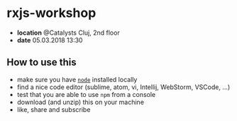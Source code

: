# rxjs-workshop

- **location** @Catalysts Cluj, 2nd floor
- **date** 05.03.2018 13:30

How to use this
---

- make sure you have [`node`](https://nodejs.org/en/download/current/) installed locally
- find a nice code editor (sublime, atom, vi, Intellij, WebStorm, VSCode, ...)
- test that you are able to use `npm` from a console
- download (and unzip) this on your machine
- like, share and subscribe
